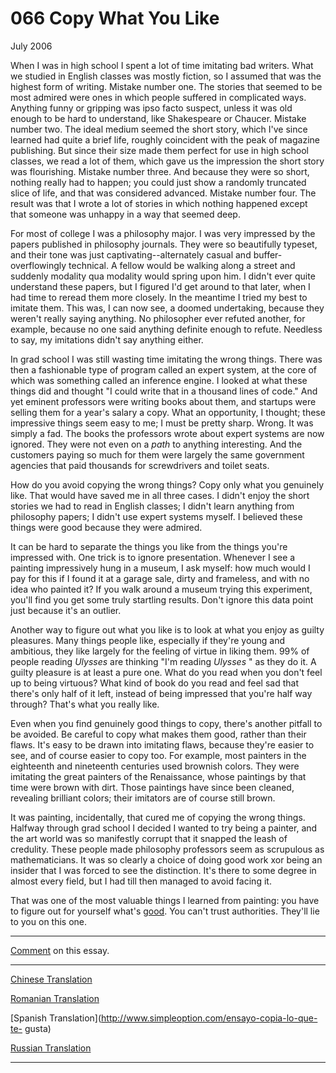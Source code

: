 # 066 Copy What You Like

[](https://sep.yimg.com/ca/I/paulgraham_2202_8480086)

 July 2006

 When I was in high school I spent a lot of time imitating bad writers. What we studied in English classes was mostly fiction, so I assumed that was the highest form of writing. Mistake number one. The stories that seemed to be most admired were ones in which people suffered in complicated ways. Anything funny or gripping was ipso facto suspect, unless it was old enough to be hard to understand, like Shakespeare or Chaucer. Mistake number two. The ideal medium seemed the short story, which I've since learned had quite a brief life, roughly coincident with the peak of magazine publishing. But since their size made them perfect for use in high school classes, we read a lot of them, which gave us the impression the short story was flourishing. Mistake number three. And because they were so short, nothing really had to happen; you could just show a randomly truncated slice of life, and that was considered advanced. Mistake number four. The result was that I wrote a lot of stories in which nothing happened except that someone was unhappy in a way that seemed deep.

 For most of college I was a philosophy major. I was very impressed by the papers published in philosophy journals. They were so beautifully typeset, and their tone was just captivating--alternately casual and buffer-overflowingly technical. A fellow would be walking along a street and suddenly modality qua modality would spring upon him. I didn't ever quite understand these papers, but I figured I'd get around to that later, when I had time to reread them more closely. In the meantime I tried my best to imitate them. This was, I can now see, a doomed undertaking, because they weren't really saying anything. No philosopher ever refuted another, for example, because no one said anything definite enough to refute. Needless to say, my imitations didn't say anything either.

 In grad school I was still wasting time imitating the wrong things. There was then a fashionable type of program called an expert system, at the core of which was something called an inference engine. I looked at what these things did and thought "I could write that in a thousand lines of code." And yet eminent professors were writing books about them, and startups were selling them for a year's salary a copy. What an opportunity, I thought; these impressive things seem easy to me; I must be pretty sharp. Wrong. It was simply a fad. The books the professors wrote about expert systems are now ignored. They were not even on a _path_ to anything interesting. And the customers paying so much for them were largely the same government agencies that paid thousands for screwdrivers and toilet seats.

 How do you avoid copying the wrong things? Copy only what you genuinely like. That would have saved me in all three cases. I didn't enjoy the short stories we had to read in English classes; I didn't learn anything from philosophy papers; I didn't use expert systems myself. I believed these things were good because they were admired.

 It can be hard to separate the things you like from the things you're impressed with. One trick is to ignore presentation. Whenever I see a painting impressively hung in a museum, I ask myself: how much would I pay for this if I found it at a garage sale, dirty and frameless, and with no idea who painted it? If you walk around a museum trying this experiment, you'll find you get some truly startling results. Don't ignore this data point just because it's an outlier.

 Another way to figure out what you like is to look at what you enjoy as guilty pleasures. Many things people like, especially if they're young and ambitious, they like largely for the feeling of virtue in liking them. 99% of people reading _Ulysses_ are thinking "I'm reading _Ulysses_ " as they do it. A guilty pleasure is at least a pure one. What do you read when you don't feel up to being virtuous? What kind of book do you read and feel sad that there's only half of it left, instead of being impressed that you're half way through? That's what you really like.

 Even when you find genuinely good things to copy, there's another pitfall to be avoided. Be careful to copy what makes them good, rather than their flaws. It's easy to be drawn into imitating flaws, because they're easier to see, and of course easier to copy too. For example, most painters in the eighteenth and nineteenth centuries used brownish colors. They were imitating the great painters of the Renaissance, whose paintings by that time were brown with dirt. Those paintings have since been cleaned, revealing brilliant colors; their imitators are of course still brown.

 It was painting, incidentally, that cured me of copying the wrong things. Halfway through grad school I decided I wanted to try being a painter, and the art world was so manifestly corrupt that it snapped the leash of credulity. These people made philosophy professors seem as scrupulous as mathematicians. It was so clearly a choice of doing good work xor being an insider that I was forced to see the distinction. It's there to some degree in almost every field, but I had till then managed to avoid facing it.

 That was one of the most valuable things I learned from painting: you have to figure out for yourself what's [good](taste.html). You can't trust authorities. They'll lie to you on this one.

---

 [](http://reddit.com) [ Comment](http://reddit.com/info/9bm4/comments) on this essay.

---

 [Chinese Translation](http://mailper.googlepages.com/copywhatyoulike)

 [Romanian Translation](http://ro.goobix.com/pg/copy/)



 [Spanish Translation](http://www.simpleoption.com/ensayo-copia-lo-que-te- gusta)

 [Russian Translation](http://ryba4.com/translations/copy)

* * *
